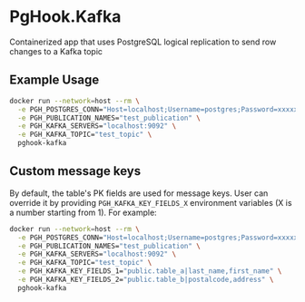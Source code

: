# PgHook.Kafka
Containerized app that uses PostgreSQL logical replication to send row changes to a Kafka topic

## Example Usage

```bash
docker run --network=host --rm \
  -e PGH_POSTGRES_CONN="Host=localhost;Username=postgres;Password=xxxxxxxxx;Database=test_db;ApplicationName=PgHook" \
  -e PGH_PUBLICATION_NAMES="test_publication" \
  -e PGH_KAFKA_SERVERS="localhost:9092" \
  -e PGH_KAFKA_TOPIC="test_topic" \
  pghook-kafka
```

## Custom message keys

By default, the table's PK fields are used for message keys. User can override it by providing `PGH_KAFKA_KEY_FIELDS_X` environment
variables (X is a number starting from 1). For example:

```bash
docker run --network=host --rm \
  -e PGH_POSTGRES_CONN="Host=localhost;Username=postgres;Password=xxxxxxxx;Database=test_db;ApplicationName=PgHook" \
  -e PGH_PUBLICATION_NAMES="test_publication" \
  -e PGH_KAFKA_SERVERS="localhost:9092" \
  -e PGH_KAFKA_TOPIC="test_topic" \
  -e PGH_KAFKA_KEY_FIELDS_1="public.table_a|last_name,first_name" \
  -e PGH_KAFKA_KEY_FIELDS_2="public.table_b|postalcode,address" \
  pghook-kafka
```